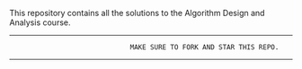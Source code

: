 This repository contains all the solutions to the Algorithm Design and Analysis course.

----------------------------------------------------------------------------------------------------------
                                  MAKE SURE TO FORK AND STAR THIS REPO.
----------------------------------------------------------------------------------------------------------

